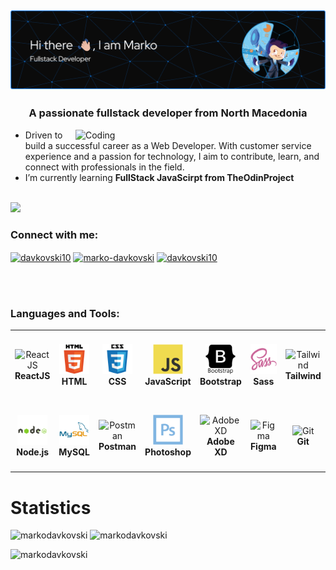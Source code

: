 [![MasterHead](https://github.com/MarkoDavkovski/MarkoDavkovski/blob/main/github-header-image(1).png)](https://markodavkovski.io)
---
<h3 align="center">A passionate fullstack developer from North Macedonia</h3>

<img align="right" alt="Coding" width="400" src="https://i.giphy.com/media/qgQUggAC3Pfv687qPC/giphy.webp">



-  Driven to build a successful career as a Web Developer. With customer service experience and a passion for technology, I aim to contribute, learn, and connect with professionals in the field.
-  I’m currently learning **FullStack JavaScirpt from TheOdinProject**

<br>
<a href="mailto:marko.davkovski@gmail.com"><img src="https://img.shields.io/badge/Gmail-D14836?style=for-the-badge&logo=gmail&logoColor=white" height=25></a>

<br>
<h3 align="left">Connect with me:</h3>
<p align="left">
<a href="https://twitter.com/davkovski10" target="blank"><img align="center" src="https://raw.githubusercontent.com/rahuldkjain/github-profile-readme-generator/master/src/images/icons/Social/twitter.svg" alt="davkovski10" height="30" width="40" /></a>
<a href="https://linkedin.com/in/marko-davkovski" target="blank"><img align="center" src="https://raw.githubusercontent.com/rahuldkjain/github-profile-readme-generator/master/src/images/icons/Social/linked-in-alt.svg" alt="marko-davkovski" height="30" width="40" /></a>
<a href="https://instagram.com/davkovski10" target="blank"><img align="center" src="https://raw.githubusercontent.com/rahuldkjain/github-profile-readme-generator/master/src/images/icons/Social/instagram.svg" alt="davkovski10" height="30" width="40" /></a>
</p>

<br>
<br>

<h3>Languages and Tools:</h3>

<table>

  <tr>
      <td align="center" height="108" width="108">
      <img
        src="https://cdn.jsdelivr.net/gh/devicons/devicon/icons/react/react-original.svg"
        width="48"
        height="48"
        alt="ReactJS"
      />
      <br /><strong>ReactJS</strong>
    </td>
    <td align="center" height="108" width="108">
      <img
        src="https://raw.githubusercontent.com/devicons/devicon/master/icons/html5/html5-original-wordmark.svg"
        width="48"
        height="48"
        alt="HTML"
      />
      <br /><strong>HTML</strong>
    </td>
    <td align="center" height="108" width="108">
      <img
        src="https://raw.githubusercontent.com/devicons/devicon/master/icons/css3/css3-original-wordmark.svg"
        width="48"
        height="48"
        alt="CSS"
      />
      <br /><strong>CSS</strong>
    </td>
    <td align="center" height="108" width="108">
      <img
        src="https://raw.githubusercontent.com/devicons/devicon/master/icons/javascript/javascript-original.svg"
        width="48"
        height="48"
        alt="JavaScript"
      />
      <br /><strong>JavaScript</strong>
    </td>
    <td align="center" height="108" width="108">
      <img
        src="https://raw.githubusercontent.com/devicons/devicon/master/icons/bootstrap/bootstrap-plain-wordmark.svg"
        width="48"
        height="48"
        alt="Bootstrap"
      />
      <br /><strong>Bootstrap</strong>
    </td>
    <td align="center" height="108" width="108">
      <img
        src="https://raw.githubusercontent.com/devicons/devicon/master/icons/sass/sass-original.svg"
        width="48"
        height="48"
        alt="Sass"
      />
      <br /><strong>Sass</strong>
    </td>
    <td align="center" height="108" width="108">
      <img
        src="https://www.vectorlogo.zone/logos/tailwindcss/tailwindcss-icon.svg"
        width="48"
        height="48"
        alt="Tailwind"
      />
      <br /><strong>Tailwind</strong>
    </td>
    <td align="center" height="108" width="108">
      <img
        src="https://raw.githubusercontent.com/devicons/devicon/master/icons/cplusplus/cplusplus-original.svg"
        width="48"
        height="48"
        alt="C++"
      />
      <br /><strong>C++</strong>
    </td>
  </tr>
  <tr>
    <td align="center" height="108" width="108">
      <img
        src="https://raw.githubusercontent.com/devicons/devicon/master/icons/nodejs/nodejs-original-wordmark.svg"
        width="48"
        height="48"
        alt="Node.js"
      />
      <br /><strong>Node.js</strong>
    </td>
    <td align="center" height="108" width="108">
      <img
        src="https://raw.githubusercontent.com/devicons/devicon/master/icons/mysql/mysql-original-wordmark.svg"
        width="48"
        height="48"
        alt="MySQL"
      />
      <br /><strong>MySQL</strong>
    </td>
    <td align="center" height="108" width="108">
      <img
        src="https://www.vectorlogo.zone/logos/getpostman/getpostman-icon.svg"
        width="48"
        height="48"
        alt="Postman"
      />
      <br /><strong>Postman</strong>
    </td>
    <td align="center" height="108" width="108">
      <img
        src="https://raw.githubusercontent.com/devicons/devicon/master/icons/photoshop/photoshop-line.svg"
        width="48"
        height="48"
        alt="Photoshop"
      />
      <br /><strong>Photoshop</strong>
    </td>
    <td align="center" height="108" width="108">
      <img
        src="https://cdn.worldvectorlogo.com/logos/adobe-xd.svg"
        width="48"
        height="48"
        alt="Adobe XD"
      />
      <br /><strong>Adobe XD</strong>
    </td>
    <td align="center" height="108" width="108">
      <img
        src="https://www.vectorlogo.zone/logos/figma/figma-icon.svg"
        width="48"
        height="48"
        alt="Figma"
      />
      <br /><strong>Figma</strong>
    </td>
    <td align="center" height="108" width="108">
      <img
        src="https://www.vectorlogo.zone/logos/git-scm/git-scm-icon.svg"
        width="48"
        height="48"
        alt="Git"
      />
      <br /><strong>Git</strong>
    </td>
    <td align="center" height="108" width="108">
      <img
        src="https://raw.githubusercontent.com/devicons/devicon/master/icons/linux/linux-original.svg"
        width="48"
        height="48"
        alt="Linux"
      />
      <br /><strong>Linux</strong>
    </td>
  </tr>
</table>



# Statistics 

<img src="https://github-readme-stats.vercel.app/api?username=markodavkovski&show_icons=true&locale=en&theme=react" alt="markodavkovski" />



<img src="https://github-readme-streak-stats.herokuapp.com/?user=markodavkovski&&theme=react" alt="markodavkovski" />


<p align="left"> <img src="https://komarev.com/ghpvc/?username=markodavkovski&label=Profile%20views&color=0e75b6&style=flat" alt="markodavkovski" /> </p>


